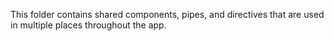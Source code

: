 This folder contains shared components, pipes, and directives that are used in multiple places throughout the app.
